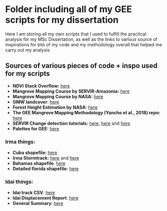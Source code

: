 # Folder including all of my GEE scripts for my dissertation
Here I am storing all my own scripts that I used to fulfill the practical analysis for my MSc Dissertation, as well as the links to various source of inspirations for bits of my code and my methodology overall that helped me carry out my analysis

## Sources of various pieces of code + inspo used for my scripts

- **NDVI Stack Overflow:** [here](https://gis.stackexchange.com/questions/301684/creating-sentinel-2-ndvi-time-series-chart-in-google-earth-engine)
- **Mangrove Mapping Course by SERVIR-Amazonia:** [here](https://sites.google.com/uah.edu/mangroves-gee-samz-sept-2020/home?authuser=0)
- **Mangrove Mapping Course by NASA:** [here](https://appliedsciences.nasa.gov/join-mission/training/english/arset-remote-sensing-mangroves-support-un-sustainable-development)
- **GMW landcover**: [here](https://data.unep-wcmc.org/datasets/45)
- **Forest Height Estimation by NASA:** [here](https://appliedsciences.nasa.gov/join-mission/training/english/arset-forest-mapping-and-monitoring-sar-data)
- **The GEE Mangrove Mapping Methodology (Yancho et al., 2018) repo:** [here](https://github.com/Blue-Ventures-Conservation/GEEMMM)
- **SERVIR Change detection tutorials:** [here](https://github.com/beeoda/tutorials), [here](https://www.servirglobal.net/Portals/0/Documents/Articles/ChangeDetectionTraining/Module4_Change_Detection_exercise.pdf) and [here](https://servirglobal.net/Portals/0/Documents/Articles/ChangeDetectionTraining/HowToGetStarted.pdf)
- **Palettes for GEE:** [here](https://github.com/gee-community/ee-palettes)

### Irma things:
- **Cuba shapefile:** [here](https://data.humdata.org/dataset/cod-ab-cub)
- **Irma Stormtrack:** [here](https://www.hydroshare.org/resource/aa5c9982a4694a19be2fa9299b78e5ca/) and [here](https://www.nhc.noaa.gov/data/tcr/index.php?season=2017&basin=atl)
- **Bahamas shapefile**: [here](https://data.humdata.org/dataset/cod-ab-bhs?)
- **Detailed florida shapefile:** [here](https://hub.arcgis.com/datasets/fdot::detailed-florida-state-boundary/explore?location=28.157827%2C-82.778589%2C7.35)

### Idai things: 
- **Idai track CSV**: [here](http://www.meteo.fr/temps/domtom/La_Reunion/webcmrs9.0/francais/activiteope/data/20182019/2018RE11.html)
- **Idai Displacement Report**: [here](https://www.internal-displacement.org/sites/default/files/inline-files/GRID-2019-Disasters-Figure-Analysis-Idai.pdf)
- **General Summary**: [here](https://www.jbarisk.com/flood-services/event-response/cyclone-idai/)





